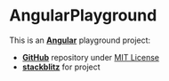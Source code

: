# AngularPlayground

This is an [**Angular**](https://angular.dev) playground project:

- [**GitHub**](https://github.com/AlexanderGebuhr/angular-playground) repository under [MIT License](https://github.com/AlexanderGebuhr/angular-playground/blob/main/LICENSE)
- [**stackblitz**](https://stackblitz.com/~/github.com/AlexanderGebuhr/angular-playground) for project
